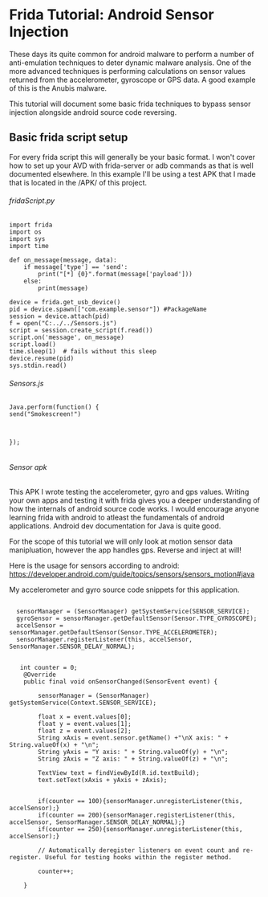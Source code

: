 # Frida Tutorial: Android Sensor Injection

These days its quite common for android malware to perform a number of anti-emulation techniques to deter dynamic malware analysis. One of the more advanced techniques is performing calculations on sensor values returned from the accelerometer, gyroscope or GPS data. A good example of this is the Anubis malware.

This tutorial will document some basic frida techniques to bypass sensor injection alongside android source code reversing. 




## Basic frida script setup

For every frida script this will generally be your basic format. I won't cover how to set up your AVD with frida-server or adb commands as that is well documented elsewhere. In this example I'll be using a test APK that I made that is located in the /APK/ of this project. 

###### fridaScript.py
```
import frida
import os
import sys
import time

def on_message(message, data):
    if message['type'] == 'send':
        print("[*] {0}".format(message['payload']))
    else:
        print(message)

device = frida.get_usb_device()
pid = device.spawn(["com.example.sensor"]) #PackageName
session = device.attach(pid)
f = open("C:../../Sensors.js")
script = session.create_script(f.read())
script.on('message', on_message)
script.load()
time.sleep(1)  # fails without this sleep
device.resume(pid)
sys.stdin.read()
```


###### Sensors.js
```
Java.perform(function() {
send("Smokescreen!")



});


```

###### Sensor apk

This APK I wrote testing the accelerometer, gyro and gps values. Writing your own apps and testing it with frida gives you a deeper understanding of how the internals of android source code works. I would encourage anyone learning frida with android to atleast the fundamentals of android applications. Android dev documentation for Java is quite good.

For the scope of this tutorial we will only look at motion sensor data manipluation, however the app handles gps. Reverse and inject at will! 

Here is the usage for sensors according to android: https://developer.android.com/guide/topics/sensors/sensors_motion#java

My accelerometer and gyro source code snippets for this application. 
 
```

  sensorManager = (SensorManager) getSystemService(SENSOR_SERVICE);
  gyroSensor = sensorManager.getDefaultSensor(Sensor.TYPE_GYROSCOPE);
  accelSensor = sensorManager.getDefaultSensor(Sensor.TYPE_ACCELEROMETER);
  sensorManager.registerListener(this, accelSensor, SensorManager.SENSOR_DELAY_NORMAL);
  
  
   int counter = 0;
    @Override
    public final void onSensorChanged(SensorEvent event) {

        sensorManager = (SensorManager) getSystemService(Context.SENSOR_SERVICE);

        float x = event.values[0];
        float y = event.values[1];
        float z = event.values[2];
        String xAxis = event.sensor.getName() +"\nX axis: " + String.valueOf(x) + "\n";
        String yAxis = "Y axis: " + String.valueOf(y) + "\n";
        String zAxis = "Z axis: " + String.valueOf(z) + "\n";

        TextView text = findViewById(R.id.textBuild);
        text.setText(xAxis + yAxis + zAxis);


        if(counter == 100){sensorManager.unregisterListener(this, accelSensor);}
        if(counter == 200){sensorManager.registerListener(this, accelSensor, SensorManager.SENSOR_DELAY_NORMAL);}
        if(counter == 250){sensorManager.unregisterListener(this, accelSensor);}
        
        // Automatically deregister listeners on event count and re-register. Useful for testing hooks within the register method.

        counter++;

    }


```








